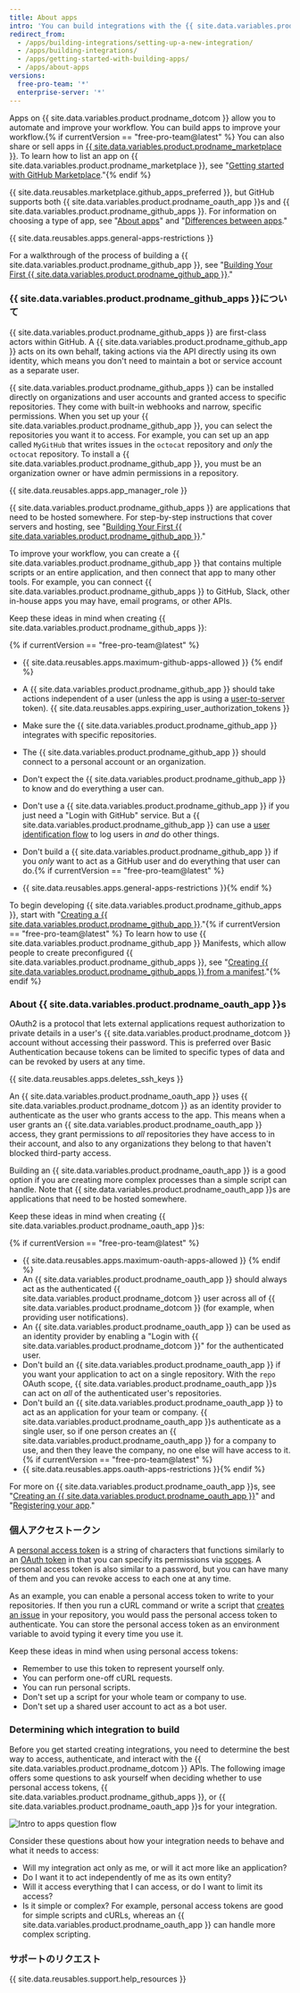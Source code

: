 ```yaml
---
title: About apps
intro: 'You can build integrations with the {{ site.data.variables.product.prodname_dotcom }} APIs to add flexibility and reduce friction in your own workflow. You can also share integrations with others on [{{ site.data.variables.product.prodname_marketplace }}](https://github.com/marketplace).'
redirect_from:
  - /apps/building-integrations/setting-up-a-new-integration/
  - /apps/building-integrations/
  - /apps/getting-started-with-building-apps/
  - /apps/about-apps
versions:
  free-pro-team: '*'
  enterprise-server: '*'
---
```


Apps on {{ site.data.variables.product.prodname_dotcom }} allow you to automate and improve your workflow. You can build apps to improve your workflow.{% if currentVersion == "free-pro-team@latest" %} You can also share or sell apps in [{{ site.data.variables.product.prodname_marketplace }}](https://github.com/marketplace). To learn how to list an app on {{ site.data.variables.product.prodname_marketplace }}, see "[Getting started with GitHub Marketplace](/marketplace/getting-started/)."{% endif %}

{{ site.data.reusables.marketplace.github_apps_preferred }}, but GitHub supports both {{ site.data.variables.product.prodname_oauth_app }}s and {{ site.data.variables.product.prodname_github_apps }}. For information on choosing a type of app, see "[About apps](/apps/about-apps/)" and "[Differences between apps](/apps/differences-between-apps/)."

{{ site.data.reusables.apps.general-apps-restrictions }}

For a walkthrough of the process of building a {{ site.data.variables.product.prodname_github_app }}, see "[Building Your First {{ site.data.variables.product.prodname_github_app }}](/apps/building-your-first-github-app)."

### {{ site.data.variables.product.prodname_github_apps }}について

{{ site.data.variables.product.prodname_github_apps }} are first-class actors within GitHub. A {{ site.data.variables.product.prodname_github_app }} acts on its own behalf, taking actions via the API directly using its own identity, which means you don't need to maintain a bot or service account as a separate user.

{{ site.data.variables.product.prodname_github_apps }} can be installed directly on organizations and user accounts and granted access to specific repositories. They come with built-in webhooks and narrow, specific permissions. When you set up your {{ site.data.variables.product.prodname_github_app }}, you can select the repositories you want it to access. For example, you can set up an app called `MyGitHub` that writes issues in the `octocat` repository and _only_ the `octocat` repository. To install a {{ site.data.variables.product.prodname_github_app }}, you must be an organization owner or have admin permissions in a repository.

{{ site.data.reusables.apps.app_manager_role }}

{{ site.data.variables.product.prodname_github_apps }} are applications that need to be hosted somewhere. For step-by-step instructions that cover servers and hosting, see "[Building Your First {{ site.data.variables.product.prodname_github_app }}](/apps/building-your-first-github-app)."

To improve your workflow, you can create a {{ site.data.variables.product.prodname_github_app }} that contains multiple scripts or an entire application, and then connect that app to many other tools. For example, you can connect {{ site.data.variables.product.prodname_github_apps }} to GitHub, Slack, other in-house apps you may have, email programs, or other APIs.

Keep these ideas in mind when creating {{ site.data.variables.product.prodname_github_apps }}:

{% if currentVersion == "free-pro-team@latest" %}
* {{ site.data.reusables.apps.maximum-github-apps-allowed }} {% endif %}
* A {{ site.data.variables.product.prodname_github_app }} should take actions independent of a user (unless the app is using a [user-to-server](/apps/building-github-apps/identifying-and-authorizing-users-for-github-apps#user-to-server-requests) token). {{ site.data.reusables.apps.expiring_user_authorization_tokens }}

* Make sure the {{ site.data.variables.product.prodname_github_app }} integrates with specific repositories.
* The {{ site.data.variables.product.prodname_github_app }} should connect to a personal account or an organization.
* Don't expect the {{ site.data.variables.product.prodname_github_app }} to know and do everything a user can.
* Don't use a {{ site.data.variables.product.prodname_github_app }} if you just need a "Login with GitHub" service. But a {{ site.data.variables.product.prodname_github_app }} can use a [user identification flow](/apps/building-github-apps/identifying-and-authorizing-users-for-github-apps/) to log users in _and_ do other things.
* Don't build a {{ site.data.variables.product.prodname_github_app }} if you _only_ want to act as a GitHub user and do everything that user can do.{% if currentVersion == "free-pro-team@latest" %}
* {{ site.data.reusables.apps.general-apps-restrictions }}{% endif %}

To begin developing {{ site.data.variables.product.prodname_github_apps }}, start with "[Creating a {{ site.data.variables.product.prodname_github_app }}](/apps/building-github-apps/creating-a-github-app/)."{% if currentVersion == "free-pro-team@latest" %} To learn how to use {{ site.data.variables.product.prodname_github_app }} Manifests, which allow people to create preconfigured {{ site.data.variables.product.prodname_github_apps }}, see "[Creating {{ site.data.variables.product.prodname_github_apps }} from a manifest](/apps/building-github-apps/creating-github-apps-from-a-manifest/)."{% endif %}

### About {{ site.data.variables.product.prodname_oauth_app }}s

OAuth2 is a protocol that lets external applications request authorization to private details in a user's {{ site.data.variables.product.prodname_dotcom }} account without accessing their password. This is preferred over Basic Authentication because tokens can be limited to specific types of data and can be revoked by users at any time.

{{ site.data.reusables.apps.deletes_ssh_keys }}

An {{ site.data.variables.product.prodname_oauth_app }} uses {{ site.data.variables.product.prodname_dotcom }} as an identity provider to authenticate as the user who grants access to the app. This means when a user grants an {{ site.data.variables.product.prodname_oauth_app }} access, they grant permissions to _all_ repositories they have access to in their account, and also to any organizations they belong to that haven't blocked third-party access.

Building an {{ site.data.variables.product.prodname_oauth_app }} is a good option if you are creating more complex processes than a simple script can handle. Note that {{ site.data.variables.product.prodname_oauth_app }}s are applications that need to be hosted somewhere.

Keep these ideas in mind when creating {{ site.data.variables.product.prodname_oauth_app }}s:

{% if currentVersion == "free-pro-team@latest" %}
* {{ site.data.reusables.apps.maximum-oauth-apps-allowed }} {% endif %}
* An {{ site.data.variables.product.prodname_oauth_app }} should always act as the authenticated {{ site.data.variables.product.prodname_dotcom }} user across all of {{ site.data.variables.product.prodname_dotcom }} (for example, when providing user notifications).
* An {{ site.data.variables.product.prodname_oauth_app }} can be used as an identity provider by enabling a "Login with {{ site.data.variables.product.prodname_dotcom }}" for the authenticated user.
* Don't build an {{ site.data.variables.product.prodname_oauth_app }} if you want your application to act on a single repository. With the `repo` OAuth scope, {{ site.data.variables.product.prodname_oauth_app }}s can act on _all_ of the authenticated user's repositories.
* Don't build an {{ site.data.variables.product.prodname_oauth_app }} to act as an application for your team or company. {{ site.data.variables.product.prodname_oauth_app }}s authenticate as a single user, so if one person creates an {{ site.data.variables.product.prodname_oauth_app }} for a company to use, and then they leave the company, no one else will have access to it.{% if currentVersion == "free-pro-team@latest" %}
* {{ site.data.reusables.apps.oauth-apps-restrictions }}{% endif %}

For more on {{ site.data.variables.product.prodname_oauth_app }}s, see "[Creating an {{ site.data.variables.product.prodname_oauth_app }}](/apps/building-oauth-apps/creating-an-oauth-app/)" and "[Registering your app](/v3/guides/basics-of-authentication/#registering-your-app)."

### 個人アクセストークン

A [personal access token](/articles/creating-a-personal-access-token-for-the-command-line/) is a string of characters that functions similarly to an [OAuth token](/apps/building-oauth-apps/authorizing-oauth-apps/) in that you can specify its permissions via [scopes](/apps/building-oauth-apps/understanding-scopes-for-oauth-apps/). A personal access token is also similar to a password, but you can have many of them and you can revoke access to each one at any time.

As an example, you can enable a personal access token to write to your repositories. If then you run a cURL command or write a script that [creates an issue](/v3/issues/#create-an-issue) in your repository, you would pass the personal access token to authenticate. You can store the personal access token as an environment variable to avoid typing it every time you use it.

Keep these ideas in mind when using personal access tokens:

* Remember to use this token to represent yourself only.
* You can perform one-off cURL requests.
* You can run personal scripts.
* Don't set up a script for your whole team or company to use.
* Don't set up a shared user account to act as a bot user.

### Determining which integration to build

Before you get started creating integrations, you need to determine the best way to access, authenticate, and interact with the {{ site.data.variables.product.prodname_dotcom }} APIs. The following image offers some questions to ask yourself when deciding whether to use personal access tokens, {{ site.data.variables.product.prodname_github_apps }}, or {{ site.data.variables.product.prodname_oauth_app }}s for your integration.

![Intro to apps question flow](/assets/images/intro-to-apps-flow.png)

Consider these questions about how your integration needs to behave and what it needs to access:

* Will my integration act only as me, or will it act more like an application?
* Do I want it to act independently of me as its own entity?
* Will it access everything that I can access, or do I want to limit its access?
* Is it simple or complex? For example, personal access tokens are good for simple scripts and cURLs, whereas an {{ site.data.variables.product.prodname_oauth_app }} can handle more complex scripting.

### サポートのリクエスト

{{ site.data.reusables.support.help_resources }}

